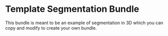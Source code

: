 
# Template Segmentation Bundle

This bundle is meant to be an example of segmentation in 3D which you can copy and modify to create your own bundle. 
